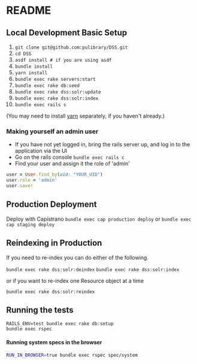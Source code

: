 # README

## Local Development Basic Setup

1. ```git clone git@github.com:pulibrary/DSS.git```
1. ```cd DSS```
2. ```asdf install # if you are using asdf```
1. ```bundle install```
1. ```yarn install```
1. ```bundle exec rake servers:start```
1. ```bundle exec rake db:seed```
1. ```bundle exec rake dss:solr:update```
1. ```bundle exec rake dss:solr:index```
2. ```bundle exec rails s```

(You may need to install [yarn](https://yarnpkg.com/lang/en/docs/install/#mac-stable) separately, if you haven't already.)

### Making yourself an admin user
- If you have not yet logged in, bring the rails server up, and log in to the application via the UI
- Go on the rails console `bundle exec rails c`
- Find your user and assign it the role of 'admin'
```ruby
user = User.find_by(uid: "YOUR_UID")
user.role = 'admin'
user.save!
```

## Production Deployment
Deploy with Capistrano
```bundle exec cap production deploy```
or
```bundle exec cap staging deploy```

## Reindexing in Production

If you need to re-index you can do either of the following.

```bundle exec rake dss:solr:deindex```
```bundle exec rake dss:solr:index```

or if you want to re-index one Resource object at a time

```bundle exec rake dss:solr:reindex```

## Running the tests

```
RAILS_ENV=test bundle exec rake db:setup
bundle exec rspec
```

#### Running system specs in the browser

   ```bash
   RUN_IN_BROWSER=true bundle exec rspec spec/system
   ```
